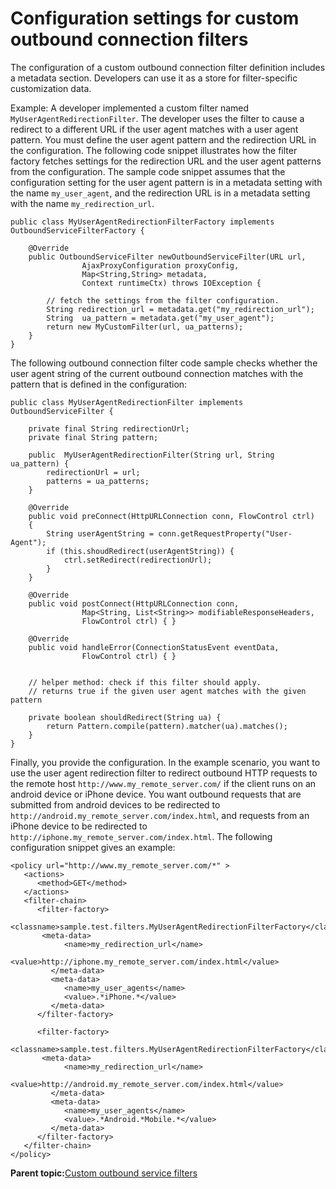 # Configuration settings for custom outbound connection filters

The configuration of a custom outbound connection filter definition includes a metadata section. Developers can use it as a store for filter-specific customization data.

Example: A developer implemented a custom filter named `MyUserAgentRedirectionFilter`. The developer uses the filter to cause a redirect to a different URL if the user agent matches with a user agent pattern. You must define the user agent pattern and the redirection URL in the configuration. The following code snippet illustrates how the filter factory fetches settings for the redirection URL and the user agent patterns from the configuration. The sample code snippet assumes that the configuration setting for the user agent pattern is in a metadata setting with the name `my_user_agent`, and the redirection URL is in a metadata setting with the name `my_redirection_url`.

```
public class MyUserAgentRedirectionFilterFactory implements OutboundServiceFilterFactory {
    
    @Override
    public OutboundServiceFilter newOutboundServiceFilter(URL url,  
                AjaxProxyConfiguration proxyConfig,
                Map<String,String> metadata, 
                Context runtimeCtx) throws IOException {

        // fetch the settings from the filter configuration.
        String redirection_url = metadata.get("my_redirection_url");
        String  ua_pattern = metadata.get("my_user_agent");        
        return new MyCustomFilter(url, ua_patterns);
    }
}
```

The following outbound connection filter code sample checks whether the user agent string of the current outbound connection matches with the pattern that is defined in the configuration:

```
public class MyUserAgentRedirectionFilter implements OutboundServiceFilter {

    private final String redirectionUrl;
    private final String pattern;

    public  MyUserAgentRedirectionFilter(String url, String ua_pattern) {
        redirectionUrl = url;
        patterns = ua_patterns;
    }

    @Override
    public void preConnect(HttpURLConnection conn, FlowControl ctrl) 
    {
        String userAgentString = conn.getRequestProperty("User-Agent");
        if (this.shoudRedirect(userAgentString)) {
            ctrl.setRedirect(redirectionUrl);
        }
    }
    
    @Override
    public void postConnect(HttpURLConnection conn,
                Map<String, List<String>> modifiableResponseHeaders,
                FlowControl ctrl) { }            

    @Override
    public void handleError(ConnectionStatusEvent eventData, 
                FlowControl ctrl) { }


    // helper method: check if this filter should apply.
    // returns true if the given user agent matches with the given pattern

    private boolean shouldRedirect(String ua) {        
        return Pattern.compile(pattern).matcher(ua).matches();
    }
}
```

Finally, you provide the configuration. In the example scenario, you want to use the user agent redirection filter to redirect outbound HTTP requests to the remote host `http://www.my_remote_server.com/` if the client runs on an android device or iPhone device. You want outbound requests that are submitted from android devices to be redirected to `http://android.my_remote_server.com/index.html`, and requests from an iPhone device to be redirected to `http://iphone.my_remote_server.com/index.html`. The following configuration snippet gives an example:

```
<policy url="http://www.my_remote_server.com/*" >
   <actions>
      <method>GET</method>
   </actions>
   <filter-chain>
      <filter-factory>                    
         <classname>sample.test.filters.MyUserAgentRedirectionFilterFactory</classname>
       <meta-data>
            <name>my_redirection_url</name>
            <value>http://iphone.my_remote_server.com/index.html</value>
         </meta-data>
         <meta-data>
            <name>my_user_agents</name>
            <value>.*iPhone.*</value>
         </meta-data>
      </filter-factory>

      <filter-factory>                    
         <classname>sample.test.filters.MyUserAgentRedirectionFilterFactory</classname>
       <meta-data>
            <name>my_redirection_url</name>
            <value>http://android.my_remote_server.com/index.html</value>
         </meta-data>
         <meta-data>
            <name>my_user_agents</name>
            <value>.*Android.*Mobile.*</value>
         </meta-data>
      </filter-factory>
   </filter-chain>
</policy>
```

**Parent topic:**[Custom outbound service filters](../dev-portlet/outbhttp_cust_srvc_filtrs.md)

